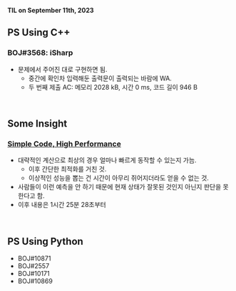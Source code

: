 **TIL on September 11th, 2023**

## PS Using C++
### BOJ#3568: iSharp
* 문제에서 주어진 대로 구현하면 됨.
  - 중간에 확인차 입력해둔 출력문이 출력되는 바람에 WA.
  - 두 번째 제출 AC: 메모리 2028 kB, 시간 0 ms, 코드 길이 946 B

<br>

## Some Insight
### [Simple Code, High Performance](https://youtu.be/Ge3aKEmZcqY)
* 대략적인 계산으로 최상의 경우 얼마나 빠르게 동작할 수 있는지 가늠.
  - 이후 간단한 최적화를 거친 것.
  - 이상적인 성능을 뽑는 건 시간이 아무리 쥐어지더라도 얻을 수 없는 것.
* 사람들이 이런 예측을 안 하기 때문에 현재 상태가 잘못된 것인지 아닌지 판단을 못 한다고 함.
* 이후 내용은 1시간 25분 28초부터

<br>

## PS Using Python
* BOJ#10871
* BOJ#2557
* BOJ#10171
* BOJ#10869
